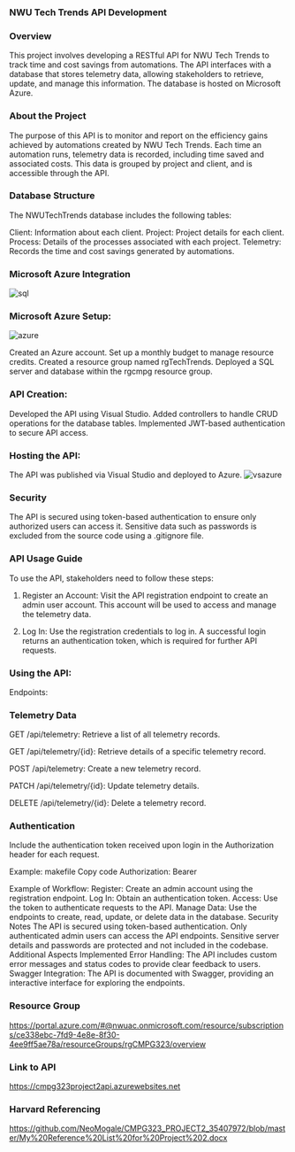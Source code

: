 ### NWU Tech Trends API Development

### Overview
This project involves developing a RESTful API for NWU Tech Trends to track time and cost savings from automations. The API interfaces with a database that stores telemetry data, allowing stakeholders to retrieve, update, and manage this information. The database is hosted on Microsoft Azure.

### About the Project
The purpose of this API is to monitor and report on the efficiency gains achieved by automations created by NWU Tech Trends. Each time an automation runs, telemetry data is recorded, including time saved and associated costs. This data is grouped by project and client, and is accessible through the API.

### Database Structure
The NWUTechTrends database includes the following tables:

Client: Information about each client.
Project: Project details for each client.
Process: Details of the processes associated with each project.
Telemetry: Records the time and cost savings generated by automations.

### Microsoft Azure Integration
![sql](https://github.com/user-attachments/assets/62dd2ee8-8e30-4df6-bfbc-d6e0786200f5)


### Microsoft Azure Setup:
![azure](https://github.com/user-attachments/assets/d29fb218-b889-4541-8dc5-b3840e1ade8f)

Created an Azure account.
Set up a monthly budget to manage resource credits.
Created a resource group named rgTechTrends.
Deployed a SQL server and database within the rgcmpg resource group.

### API Creation:
Developed the API using Visual Studio.
Added controllers to handle CRUD operations for the database tables.
Implemented JWT-based authentication to secure API access.

### Hosting the API:
The API was published via Visual Studio and deployed to Azure.
![vsazure](https://github.com/user-attachments/assets/32c7cba9-5d8a-4411-8f7f-1050ed29425f)

### Security
The API is secured using token-based authentication to ensure only authorized users can access it. Sensitive data such as passwords is excluded from the source code using a .gitignore file.

### API Usage Guide
To use the API, stakeholders need to follow these steps:
1. Register an Account:
Visit the API registration endpoint to create an admin user account. This account will be used to access and manage the telemetry data.

2. Log In:
Use the registration credentials to log in. A successful login returns an authentication token, which is required for further API requests.

### Using the API:
Endpoints:

### Telemetry Data
GET /api/telemetry: Retrieve a list of all telemetry records.

GET /api/telemetry/{id}: Retrieve details of a specific telemetry record.

POST /api/telemetry: Create a new telemetry record.

PATCH /api/telemetry/{id}: Update telemetry details.

DELETE /api/telemetry/{id}: Delete a telemetry record.

### Authentication
Include the authentication token received upon login in the Authorization header for each request.

Example:
makefile
Copy code
Authorization: Bearer <YourTokenHere>

Example of Workflow:
Register: Create an admin account using the registration endpoint.
Log In: Obtain an authentication token.
Access: Use the token to authenticate requests to the API.
Manage Data: Use the endpoints to create, read, update, or delete data in the database.
Security Notes
The API is secured using token-based authentication.
Only authenticated admin users can access the API endpoints.
Sensitive server details and passwords are protected and not included in the codebase.
Additional Aspects Implemented
Error Handling: The API includes custom error messages and status codes to provide clear feedback to users.
Swagger Integration: The API is documented with Swagger, providing an interactive interface for exploring the endpoints.

### Resource Group
https://portal.azure.com/#@nwuac.onmicrosoft.com/resource/subscriptions/ce338ebc-7fd9-4e8e-8f30-4ee9ff5ae78a/resourceGroups/rgCMPG323/overview

### Link to API
https://cmpg323project2api.azurewebsites.net

### Harvard Referencing
https://github.com/NeoMogale/CMPG323_PROJECT2_35407972/blob/master/My%20Reference%20List%20for%20Project%202.docx

